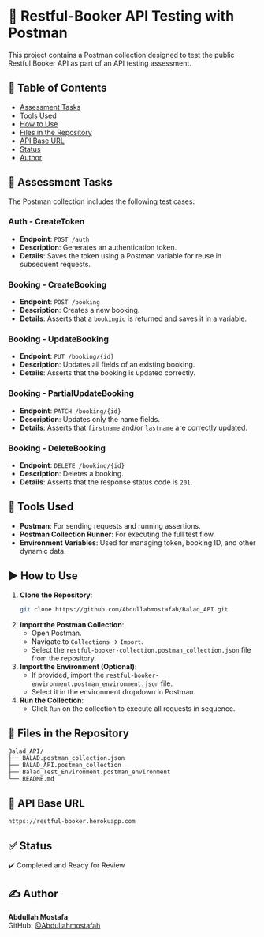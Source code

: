 # 🧪 Restful-Booker API Testing with Postman

This project contains a Postman collection designed to test the public Restful Booker API as part of an API testing assessment.

## 📌 Table of Contents
- [Assessment Tasks](#assessment-tasks)
- [Tools Used](#tools-used)
- [How to Use](#how-to-use)
- [Files in the Repository](#files-in-the-repository)
- [API Base URL](#api-base-url)
- [Status](#status)
- [Author](#author)

## 📌 Assessment Tasks

The Postman collection includes the following test cases:

### Auth - CreateToken
- **Endpoint**: `POST /auth`
- **Description**: Generates an authentication token.
- **Details**: Saves the token using a Postman variable for reuse in subsequent requests.

### Booking - CreateBooking
- **Endpoint**: `POST /booking`
- **Description**: Creates a new booking.
- **Details**: Asserts that a `bookingid` is returned and saves it in a variable.

### Booking - UpdateBooking
- **Endpoint**: `PUT /booking/{id}`
- **Description**: Updates all fields of an existing booking.
- **Details**: Asserts that the booking is updated correctly.

### Booking - PartialUpdateBooking
- **Endpoint**: `PATCH /booking/{id}`
- **Description**: Updates only the name fields.
- **Details**: Asserts that `firstname` and/or `lastname` are correctly updated.

### Booking - DeleteBooking
- **Endpoint**: `DELETE /booking/{id}`
- **Description**: Deletes a booking.
- **Details**: Asserts that the response status code is `201`.

## 🧰 Tools Used
- **Postman**: For sending requests and running assertions.
- **Postman Collection Runner**: For executing the full test flow.
- **Environment Variables**: Used for managing token, booking ID, and other dynamic data.

## ▶️ How to Use
1. **Clone the Repository**:
   ```bash
   git clone https://github.com/Abdullahmostafah/Balad_API.git
   ```
2. **Import the Postman Collection**:
   - Open Postman.
   - Navigate to `Collections` → `Import`.
   - Select the `restful-booker-collection.postman_collection.json` file from the repository.
3. **Import the Environment (Optional)**:
   - If provided, import the `restful-booker-environment.postman_environment.json` file.
   - Select it in the environment dropdown in Postman.
4. **Run the Collection**:
   - Click `Run` on the collection to execute all requests in sequence.

## 📁 Files in the Repository
```
Balad_API/
├── BALAD.postman_collection.json
├── BALAD_API.postman_collection
├── Balad_Test_Environment.postman_environment
└── README.md
```

## 🔗 API Base URL
`https://restful-booker.herokuapp.com`

## ✅ Status
✔️ Completed and Ready for Review

## ✍️ Author
**Abdullah Mostafa**  
GitHub: [@Abdullahmostafah](https://github.com/Abdullahmostafah)
